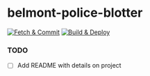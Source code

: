# belmont-police-blotter

[![Fetch & Commit](https://github.com/kenyonj/belmont-police-blotter/actions/workflows/fetch-and-commit.yml/badge.svg)](https://github.com/kenyonj/belmont-police-blotter/actions/workflows/fetch-and-commit.yml)
[![Build & Deploy](https://github.com/kenyonj/belmont-police-blotter/actions/workflows/build-and-deploy.yml/badge.svg)](https://github.com/kenyonj/belmont-police-blotter/actions/workflows/build-and-deploy.yml)

### TODO
- [ ] Add README with details on project
